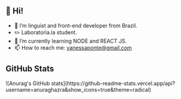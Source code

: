 <h2> 👋 Hi! </h2> 

- 👀 I’m linguist and front-end developer from Brazil.
- ✏️ Laboratoria.la student. 
- 🌱 I’m currently learning NODE and REACT JS.  
- 📫 How to reach me: vanessaponte@gmail.com 

<h2> GitHub Stats </h2>
![Anurag's GitHub stats](https://github-readme-stats.vercel.app/api?username=anuraghazra&show_icons=true&theme=radical)


<!---
vanessap81/vanessap81 is a ✨ special ✨ repository because its `README.md` (this file) appears on your GitHub profile.
You can click the Preview link to take a look at your changes.
--->
